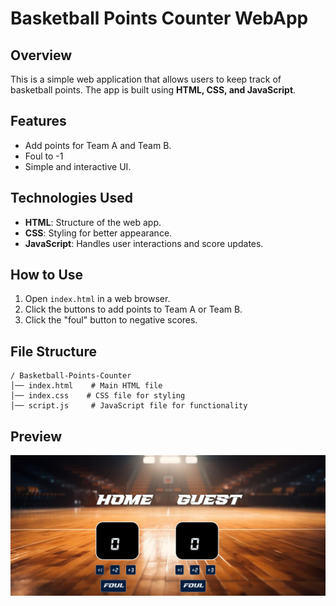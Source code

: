 # Basketball Points Counter WebApp

## Overview
This is a simple web application that allows users to keep track of basketball points. The app is built using **HTML, CSS, and JavaScript**.

## Features
- Add points for Team A and Team B.
- Foul to -1 
- Simple and interactive UI.

## Technologies Used
- **HTML**: Structure of the web app.
- **CSS**: Styling for better appearance.
- **JavaScript**: Handles user interactions and score updates.

## How to Use
1. Open `index.html` in a web browser.
2. Click the buttons to add points to Team A or Team B.
3. Click the "foul" button to negative scores.

## File Structure
```
/ Basketball-Points-Counter
│── index.html    # Main HTML file
│── index.css    # CSS file for styling
│── script.js     # JavaScript file for functionality
```              

## Preview         
![Basketball Points Counter](preview.jpg)
